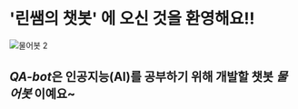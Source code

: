 # **'린쌤의 챗봇'** 에 오신 것을 환영해요!!

![물어봇 2](https://raw.githubusercontent.com/minjumandu/chrischatbot/main/img%EF%BC%8D1%2C405.gif)

## *QA-bot*은 인공지능(AI)를 공부하기 위해 개발할 챗봇 *물어봇* 이예요~

